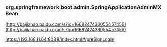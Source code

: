 
### org.springframework.boot.admin.SpringApplicationAdminMXBean
[http://baijiahao.baidu.com/s?id=1668247436055457456](http://baijiahao.baidu.com/s?id=1668247436055457456)



https://192.168.11.64:8088/index.html#/preSignLogin